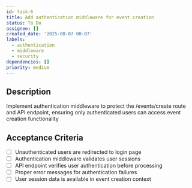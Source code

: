 ```yaml
---
id: task-6
title: Add authentication middleware for event creation
status: To Do
assignee: []
created_date: '2025-08-07 00:07'
labels:
  - authentication
  - middleware
  - security
dependencies: []
priority: medium
---
```


## Description

Implement authentication middleware to protect the /events/create route and API endpoint, ensuring only authenticated users can access event creation functionality

## Acceptance Criteria

- [ ] Unauthenticated users are redirected to login page
- [ ] Authentication middleware validates user sessions
- [ ] API endpoint verifies user authentication before processing
- [ ] Proper error messages for authentication failures
- [ ] User session data is available in event creation context

